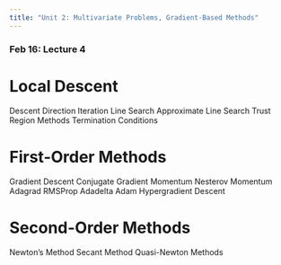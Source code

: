 ```yaml
---
title: "Unit 2: Multivariate Problems, Gradient-Based Methods" 
---
```



### Feb 16: Lecture 4


# Local Descent
Descent Direction Iteration
Line Search
Approximate Line Search
Trust Region Methods
Termination Conditions

# First-Order Methods
Gradient Descent
Conjugate Gradient
Momentum
Nesterov Momentum
Adagrad
RMSProp
Adadelta
Adam
Hypergradient Descent

# Second-Order Methods
Newton’s Method
Secant Method
Quasi-Newton Methods

